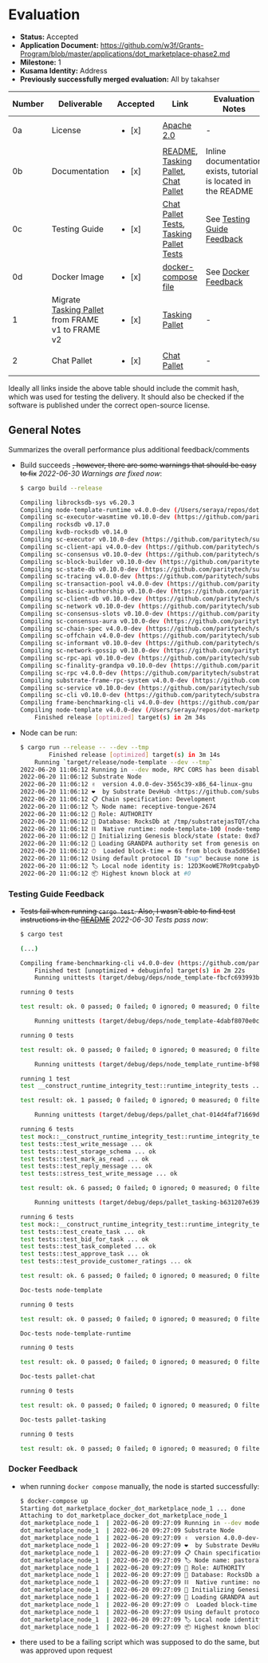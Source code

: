 # Evaluation

- **Status:** Accepted
- **Application Document:** https://github.com/w3f/Grants-Program/blob/master/applications/dot_marketplace-phase2.md
- **Milestone:** 1
- **Kusama Identity:** Address
- **Previously successfully merged evaluation:** All by takahser

| Number | Deliverable                                                                                                                                                                    | Accepted               | Link                                                                                                                                                                                                                                                                                                                                                                                                        | Evaluation Notes                                               |
| ------ | ------------------------------------------------------------------------------------------------------------------------------------------------------------------------------ | ---------------------- | ----------------------------------------------------------------------------------------------------------------------------------------------------------------------------------------------------------------------------------------------------------------------------------------------------------------------------------------------------------------------------------------------------------- | -------------------------------------------------------------- |
| 0a     | License                                                                                                                                                                        | <ul><li>[x] </li></ul> | [Apache 2.0](https://github.com/WowLabz/tasking_backend/blob/90c698ae1c3774459374901cb78aeed66ffb0fd8/LICENSE)                                                                                                                                                                                                                                                                                              | -                                                              |
| 0b     | Documentation                                                                                                                                                                  | <ul><li>[x] </li></ul> | [README](https://github.com/WowLabz/dot-marketplace-v2/blob/3565c39e44c662c5c2335eb39d63e034bbf4385b/README.md), [Tasking Pallet](https://github.com/WowLabz/dot-marketplace-v2/blob/3565c39e44c662c5c2335eb39d63e034bbf4385b/pallets/pallet-tasking/src/lib.rs), [Chat Pallet](https://github.com/WowLabz/dot-marketplace-v2/blob/3565c39e44c662c5c2335eb39d63e034bbf4385b/pallets/pallet-chat/src/lib.rs) | Inline documentation exists, tutorial is located in the README |
| 0c     | Testing Guide                                                                                                                                                                  | <ul><li>[x] </li></ul> | [Chat Pallet Tests](https://github.com/WowLabz/dot-marketplace-v2/blob/3565c39e44c662c5c2335eb39d63e034bbf4385b/pallets/pallet-chat/src/tests.rs), [Tasking Pallet Tests](https://github.com/WowLabz/dot-marketplace-v2/blob/3565c39e44c662c5c2335eb39d63e034bbf4385b/pallets/pallet-tasking/src/tests.rs)                                                                                                  | See [Testing Guide Feedback](#testing-guide-feedback)          |
| 0d     | Docker Image                                                                                                                                                                   | <ul><li>[x] </li></ul> | [docker-compose file](https://github.com/WowLabz/dot-marketplace-v2/blob/3565c39e44c662c5c2335eb39d63e034bbf4385b/docker-compose.yml)                                                                                                                                                                                                                                                                       | See [Docker Feedback](#docker-feedback)                        |
| 1      | Migrate [Tasking Pallet](https://github.com/WowLabz/tasking_backend/blob/11ff1dfe620016d2943adc7b7a0ba60f2d6413cd/pallets/pallet-tasking/src/lib.rs) from FRAME v1 to FRAME v2 | <ul><li>[x] </li></ul> | [Tasking Pallet](https://github.com/WowLabz/dot-marketplace-v2/tree/3565c39e44c662c5c2335eb39d63e034bbf4385b/pallets/pallet-tasking/src)                                                                                                                                                                                                                                                                    | -                                                              |
| 2      | Chat Pallet                                                                                                                                                                    | <ul><li>[x] </li></ul> | [Chat Pallet](https://github.com/WowLabz/dot-marketplace-v2/tree/3565c39e44c662c5c2335eb39d63e034bbf4385b/pallets/pallet-chat/src)                                                                                                                                                                                                                                                                          | -                                                              |

Ideally all links inside the above table should include the commit hash,
which was used for testing the delivery. It should also be checked if the software is published under the correct open-source license.

## General Notes

Summarizes the overall performance plus additional feedback/comments

- Build succeeds ~~, however, there are some warnings that should be easy to fix~~ _2022-06-30 Warnings are fixed now_:

  ```bash
  $ cargo build --release

  Compiling librocksdb-sys v6.20.3
  Compiling node-template-runtime v4.0.0-dev (/Users/seraya/repos/dot-marketplace-v2/runtime)
  Compiling sc-executor-wasmtime v0.10.0-dev (https://github.com/paritytech/substrate.git?tag=monthly-2021-12#b6c1c1bc)
  Compiling rocksdb v0.17.0
  Compiling kvdb-rocksdb v0.14.0
  Compiling sc-executor v0.10.0-dev (https://github.com/paritytech/substrate.git?tag=monthly-2021-12#b6c1c1bc)
  Compiling sc-client-api v4.0.0-dev (https://github.com/paritytech/substrate.git?tag=monthly-2021-12#b6c1c1bc)
  Compiling sc-consensus v0.10.0-dev (https://github.com/paritytech/substrate.git?tag=monthly-2021-12#b6c1c1bc)
  Compiling sc-block-builder v0.10.0-dev (https://github.com/paritytech/substrate.git?tag=monthly-2021-12#b6c1c1bc)
  Compiling sc-state-db v0.10.0-dev (https://github.com/paritytech/substrate.git?tag=monthly-2021-12#b6c1c1bc)
  Compiling sc-tracing v4.0.0-dev (https://github.com/paritytech/substrate.git?tag=monthly-2021-12#b6c1c1bc)
  Compiling sc-transaction-pool v4.0.0-dev (https://github.com/paritytech/substrate.git?tag=monthly-2021-12#b6c1c1bc)
  Compiling sc-basic-authorship v0.10.0-dev (https://github.com/paritytech/substrate.git?tag=monthly-2021-12#b6c1c1bc)
  Compiling sc-client-db v0.10.0-dev (https://github.com/paritytech/substrate.git?tag=monthly-2021-12#b6c1c1bc)
  Compiling sc-network v0.10.0-dev (https://github.com/paritytech/substrate.git?tag=monthly-2021-12#b6c1c1bc)
  Compiling sc-consensus-slots v0.10.0-dev (https://github.com/paritytech/substrate.git?tag=monthly-2021-12#b6c1c1bc)
  Compiling sc-consensus-aura v0.10.0-dev (https://github.com/paritytech/substrate.git?tag=monthly-2021-12#b6c1c1bc)
  Compiling sc-chain-spec v4.0.0-dev (https://github.com/paritytech/substrate.git?tag=monthly-2021-12#b6c1c1bc)
  Compiling sc-offchain v4.0.0-dev (https://github.com/paritytech/substrate.git?tag=monthly-2021-12#b6c1c1bc)
  Compiling sc-informant v0.10.0-dev (https://github.com/paritytech/substrate.git?tag=monthly-2021-12#b6c1c1bc)
  Compiling sc-network-gossip v0.10.0-dev (https://github.com/paritytech/substrate.git?tag=monthly-2021-12#b6c1c1bc)
  Compiling sc-rpc-api v0.10.0-dev (https://github.com/paritytech/substrate.git?tag=monthly-2021-12#b6c1c1bc)
  Compiling sc-finality-grandpa v0.10.0-dev (https://github.com/paritytech/substrate.git?tag=monthly-2021-12#b6c1c1bc)
  Compiling sc-rpc v4.0.0-dev (https://github.com/paritytech/substrate.git?tag=monthly-2021-12#b6c1c1bc)
  Compiling substrate-frame-rpc-system v4.0.0-dev (https://github.com/paritytech/substrate.git?tag=monthly-2021-12#b6c1c1bc)
  Compiling sc-service v0.10.0-dev (https://github.com/paritytech/substrate.git?tag=monthly-2021-12#b6c1c1bc)
  Compiling sc-cli v0.10.0-dev (https://github.com/paritytech/substrate.git?tag=monthly-2021-12#b6c1c1bc)
  Compiling frame-benchmarking-cli v4.0.0-dev (https://github.com/paritytech/substrate.git?tag=monthly-2021-12#b6c1c1bc)
  Compiling node-template v4.0.0-dev (/Users/seraya/repos/dot-marketplace-v2/node)
      Finished release [optimized] target(s) in 2m 34s
  ```

- Node can be run:

  ```bash
  $ cargo run --release -- --dev --tmp
          Finished release [optimized] target(s) in 3m 14s
      Running `target/release/node-template --dev --tmp`
  2022-06-20 11:06:12 Running in --dev mode, RPC CORS has been disabled.
  2022-06-20 11:06:12 Substrate Node
  2022-06-20 11:06:12 ✌️  version 4.0.0-dev-3565c39-x86_64-linux-gnu
  2022-06-20 11:06:12 ❤️  by Substrate DevHub <https://github.com/substrate-developer-hub>, 2017-2022
  2022-06-20 11:06:12 📋 Chain specification: Development
  2022-06-20 11:06:12 🏷 Node name: receptive-tongue-2674
  2022-06-20 11:06:12 👤 Role: AUTHORITY
  2022-06-20 11:06:12 💾 Database: RocksDb at /tmp/substratejasTQT/chains/dev/db/full
  2022-06-20 11:06:12 ⛓  Native runtime: node-template-100 (node-template-1.tx1.au1)
  2022-06-20 11:06:12 🔨 Initializing Genesis block/state (state: 0xd786…d5b8, header-hash: 0xa5d0…11e6)
  2022-06-20 11:06:12 👴 Loading GRANDPA authority set from genesis on what appears to be first startup.
  2022-06-20 11:06:12 ⏱  Loaded block-time = 6s from block 0xa5d056e1cc528e8fd954e44efe747306e88d6d164aaa1091ce1856be8d2d11e6
  2022-06-20 11:06:12 Using default protocol ID "sup" because none is configured in the chain specs
  2022-06-20 11:06:12 🏷 Local node identity is: 12D3KooWE7Ro9tcpabyDcN8CUHy4LaxEMfZCb8SSZjuMo1RWszwY
  2022-06-20 11:06:12 📦 Highest known block at #0
  ```

### Testing Guide Feedback

- ~~Tests fail when running `cargo test`. Also, I wasn't able to find test instructions in the [README](https://github.com/WowLabz/dot-marketplace-v2/blob/3565c39e44c662c5c2335eb39d63e034bbf4385b/README.md)~~ _2022-06-30 Tests pass now_:

  ```bash
  $ cargo test

  (...)

  Compiling frame-benchmarking-cli v4.0.0-dev (https://github.com/paritytech/substrate.git?tag=monthly-2021-12#b6c1c1bc)
      Finished test [unoptimized + debuginfo] target(s) in 2m 22s
      Running unittests (target/debug/deps/node_template-fbcfc693993ba826)

  running 0 tests

  test result: ok. 0 passed; 0 failed; 0 ignored; 0 measured; 0 filtered out; finished in 0.00s

      Running unittests (target/debug/deps/node_template-4dabf8070e0c7760)

  running 0 tests

  test result: ok. 0 passed; 0 failed; 0 ignored; 0 measured; 0 filtered out; finished in 0.00s

      Running unittests (target/debug/deps/node_template_runtime-bf987555e9a50bdd)

  running 1 test
  test __construct_runtime_integrity_test::runtime_integrity_tests ... ok

  test result: ok. 1 passed; 0 failed; 0 ignored; 0 measured; 0 filtered out; finished in 0.00s

      Running unittests (target/debug/deps/pallet_chat-014d4faf71669d2d)

  running 6 tests
  test mock::__construct_runtime_integrity_test::runtime_integrity_tests ... ok
  test tests::test_write_message ... ok
  test tests::test_storage_schema ... ok
  test tests::test_mark_as_read ... ok
  test tests::test_reply_message ... ok
  test tests::stress_test_write_message ... ok

  test result: ok. 6 passed; 0 failed; 0 ignored; 0 measured; 0 filtered out; finished in 45.78s

      Running unittests (target/debug/deps/pallet_tasking-b631207e639127c2)

  running 6 tests
  test mock::__construct_runtime_integrity_test::runtime_integrity_tests ... ok
  test tests::test_create_task ... ok
  test tests::test_bid_for_task ... ok
  test tests::test_task_completed ... ok
  test tests::test_approve_task ... ok
  test tests::test_provide_customer_ratings ... ok

  test result: ok. 6 passed; 0 failed; 0 ignored; 0 measured; 0 filtered out; finished in 0.01s

  Doc-tests node-template

  running 0 tests

  test result: ok. 0 passed; 0 failed; 0 ignored; 0 measured; 0 filtered out; finished in 0.00s

  Doc-tests node-template-runtime

  running 0 tests

  test result: ok. 0 passed; 0 failed; 0 ignored; 0 measured; 0 filtered out; finished in 0.00s

  Doc-tests pallet-chat

  running 0 tests

  test result: ok. 0 passed; 0 failed; 0 ignored; 0 measured; 0 filtered out; finished in 0.00s

  Doc-tests pallet-tasking

  running 0 tests

  test result: ok. 0 passed; 0 failed; 0 ignored; 0 measured; 0 filtered out; finished in 0.00s
  ```

### Docker Feedback

- when running `docker compose` manually, the node is started successfully:

  ```bash
  $ docker-compose up
  Starting dot_marketplace_docker_dot_marketplace_node_1 ... done
  Attaching to dot_marketplace_docker_dot_marketplace_node_1
  dot_marketplace_node_1  | 2022-06-20 09:27:09 Running in --dev mode, RPC CORS has been disabled.
  dot_marketplace_node_1  | 2022-06-20 09:27:09 Substrate Node
  dot_marketplace_node_1  | 2022-06-20 09:27:09 ✌️  version 4.0.0-dev-3565c39-x86_64-linux-gnu
  dot_marketplace_node_1  | 2022-06-20 09:27:09 ❤️  by Substrate DevHub <https://github.com/substrate-developer-hub>, 2017-2022
  dot_marketplace_node_1  | 2022-06-20 09:27:09 📋 Chain specification: Development
  dot_marketplace_node_1  | 2022-06-20 09:27:09 🏷 Node name: pastoral-rabbit-6561
  dot_marketplace_node_1  | 2022-06-20 09:27:09 👤 Role: AUTHORITY
  dot_marketplace_node_1  | 2022-06-20 09:27:09 💾 Database: RocksDb at /tmp/substrateub0G8y/chains/dev/db/full
  dot_marketplace_node_1  | 2022-06-20 09:27:09 ⛓  Native runtime: node-template-100 (node-template-1.tx1.au1)
  dot_marketplace_node_1  | 2022-06-20 09:27:09 🔨 Initializing Genesis block/state (state: 0x0808…6838, header-hash: 0xc5dc…0351)
  dot_marketplace_node_1  | 2022-06-20 09:27:09 👴 Loading GRANDPA authority set from genesis on what appears to be first startup.
  dot_marketplace_node_1  | 2022-06-20 09:27:09 ⏱  Loaded block-time = 6s from block 0xc5dc6db6ddf9f580542aef20a6f47628d949856b879b44916a9b551276f20351
  dot_marketplace_node_1  | 2022-06-20 09:27:09 Using default protocol ID "sup" because none is configured in the chain specs
  dot_marketplace_node_1  | 2022-06-20 09:27:09 🏷 Local node identity is: 12D3KooWEec92wydxGNWyhLzMgJrKpEQBb3D97xS9Qudgvm22Lbp
  dot_marketplace_node_1  | 2022-06-20 09:27:09 📦 Highest known block at #0
  ```

- there used to be a failing script which was supposed to do the same, but was approved upon request
